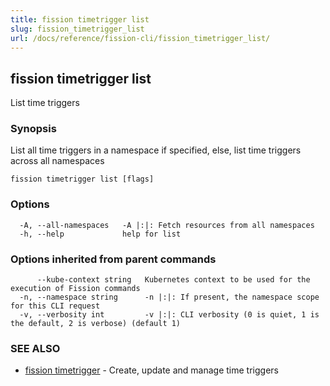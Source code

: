 ```yaml
---
title: fission timetrigger list
slug: fission_timetrigger_list
url: /docs/reference/fission-cli/fission_timetrigger_list/
---
```

## fission timetrigger list

List time triggers

### Synopsis

List all time triggers in a namespace if specified, else, list time triggers across all namespaces

```
fission timetrigger list [flags]
```

### Options

```
  -A, --all-namespaces   -A |:|: Fetch resources from all namespaces
  -h, --help             help for list
```

### Options inherited from parent commands

```
      --kube-context string   Kubernetes context to be used for the execution of Fission commands
  -n, --namespace string      -n |:|: If present, the namespace scope for this CLI request
  -v, --verbosity int         -v |:|: CLI verbosity (0 is quiet, 1 is the default, 2 is verbose) (default 1)
```

### SEE ALSO

* [fission timetrigger](/docs/reference/fission-cli/fission_timetrigger/)	 - Create, update and manage time triggers

